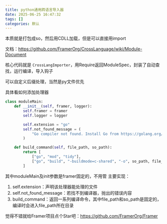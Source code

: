 ```yaml
---
title: python通用跨语言导入器
date: 2025-06-25 16:47:32
tags: []
categories: 默认
---
```


本质就是打包成so，然后用CDLL加载，但是可以直接用import

文档：https://github.com/FramerOrg/CrossLanguage/wiki/Module-Document

核心代码就是 `CrossLangImporter`，用Require返回ModuleSpec，封装了自动查找，运行编译，导入钩子

可以自定义后缀处理，当然是py文件优先

具体看如何添加处理器

```python
class moduleMain:
    def __init__(self, framer, logger):
        self.framer = framer
        self.logger = logger

        self.extension = "go"
        self.not_found_message = (
            "Go compiler not found. Install Go from https://golang.org/"
        )

    def build_command(self, file_path, so_path):
        return [
            ["go", "mod", "tidy"],
            ["go", "build", "-buildmode=c-shared", "-o", so_path, file_path],
        ]
```

其中moduleMain及init参数是framer固定的，不用管
主要实现：

1. self.extension：声明该处理器能处理的文件
2. self.not_found_message：若找不到编译器，抛出的错误内容
3. build_command：返回一系列编译命令，其中file_path和so_path是固定的，编译时会进入file_path所在目录

觉得不错就给Framer项目点个Star吧：https://github.com/FramerOrg/Framer
